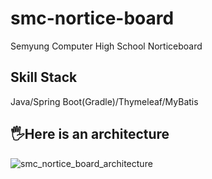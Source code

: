 # smc-nortice-board
Semyung Computer High School Norticeboard

## Skill Stack
Java/Spring Boot(Gradle)/Thymeleaf/MyBatis

## 🖐Here is an architecture
![smc_nortice_board_architecture](https://user-images.githubusercontent.com/77256585/156500342-180b8d8a-5dcb-4e1f-856d-3e6dc7308282.png)
